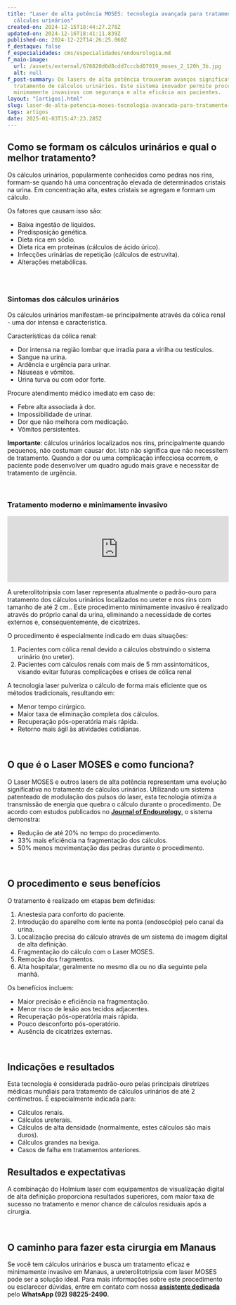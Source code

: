 ```yaml
---
title: "Laser de alta potência MOSES: tecnologia avançada para tratamento de
  cálculos urinários"
created-on: 2024-12-15T18:44:27.278Z
updated-on: 2024-12-16T18:41:11.839Z
published-on: 2024-12-22T14:26:25.060Z
f_destaque: false
f_especialidades: cms/especialidades/endourologia.md
f_main-image:
  url: /assets/external/676820d6d8cdd7cccbd07019_moses_2_120h_3b.jpg
  alt: null
f_post-summary: Os lasers de alta potência trouxeram avanços significativos no
  tratamento de cálculos urinários. Este sistema inovador permite procedimentos
  minimamente invasivos com segurança e alta eficácia aos pacientes.
layout: "[artigos].html"
slug: laser-de-alta-potencia-moses-tecnologia-avancada-para-tratamento-de-calculos-urinarios
tags: artigos
date: 2025-01-03T15:47:23.285Z
---
```

## **Como se formam os cálculos urinários e qual o melhor tratamento?**

‍Os cálculos urinários, popularmente conhecidos como pedras nos rins, formam-se quando há uma concentração elevada de determinados cristais na urina. Em concentração alta, estes cristais se agregam e formam um cálculo. 

Os fatores que causam isso são:

* Baixa ingestão de líquidos.
* Predisposição genética.
* Dieta rica em sódio.
* Dieta rica em proteínas (cálculos de ácido úrico).
* Infecções urinárias de repetição (cálculos de estruvita).
* Alterações metabólicas.

### ‍

### **Sintomas dos cálculos urinários**

‍Os cálculos urinários manifestam-se principalmente através da cólica renal - uma dor intensa e característica.

Características da cólica renal:

* Dor intensa na região lombar que irradia para a virilha ou testículos.
* Sangue na urina.
* Ardência e urgência para urinar.
* Náuseas e vômitos.
* Urina turva ou com odor forte.

Procure atendimento médico imediato em caso de:

* Febre alta associada à dor.
* Impossibilidade de urinar.
* Dor que não melhora com medicação.
* Vômitos persistentes.

**Importante**: cálculos urinários localizados nos rins, principalmente quando pequenos, não costumam causar dor. Isto não significa que não necessitem de tratamento. Quando a dor ou uma complicação infecciosa ocorrem, o paciente pode desenvolver um quadro agudo mais grave e necessitar de tratamento de urgência.

‍

### **Tratamento moderno e minimamente invasivo**

<iframe width="100%" height="auto" src="https://www.youtube.com/embed/EkKko3Fk3g8" title="Cirurgia para tratamento de cálculo renal: como é feito o procedimento? #TratamentoPedrasRins" frameborder="0" allow="accelerometer; autoplay; clipboard-write; encrypted-media; gyroscope; picture-in-picture; web-share" referrerpolicy="strict-origin-when-cross-origin" allowfullscreen></iframe>

‍A ureterolitotripsia com laser representa atualmente o padrão-ouro para tratamento dos cálculos urinários localizados no ureter e nos rins com tamanho de até 2 cm.. Este procedimento minimamente invasivo é realizado através do próprio canal da urina, eliminando a necessidade de cortes externos e, consequentemente, de cicatrizes.

O procedimento é especialmente indicado em duas situações:

1. Pacientes com cólica renal devido a cálculos obstruindo o sistema urinário (no ureter).
2. Pacientes com cálculos renais com mais de 5 mm assintomáticos, visando evitar futuras complicações e crises de cólica renal

A tecnologia laser pulveriza o cálculo de forma mais eficiente que os métodos tradicionais, resultando em:

* Menor tempo cirúrgico.
* Maior taxa de eliminação completa dos cálculos.
* Recuperação pós-operatória mais rápida.
* Retorno mais ágil às atividades cotidianas.

‍

## **O que é o Laser MOSES e como funciona?**

‍O Laser MOSES e outros lasers de alta potência representam uma evolução significativa no tratamento de cálculos urinários. Utilizando um sistema patenteado de modulação dos pulsos do laser, esta tecnologia otimiza a transmissão de energia que quebra o cálculo durante o procedimento. De acordo com estudos publicados no **[Journal of Endourology](https://www.endourology.org/journals/journal-of-endourology)**, o sistema demonstra:

* Redução de até 20% no tempo do procedimento.
* 33% mais eficiência na fragmentação dos cálculos.
* 50% menos movimentação das pedras durante o procedimento.

‍

## **O procedimento e seus benefícios**‍

O tratamento é realizado em etapas bem definidas:

1. Anestesia para conforto do paciente.
2. Introdução do aparelho com lente na ponta (endoscópio) pelo canal da urina.
3. Localização precisa do cálculo através de um sistema de imagem digital de alta definição.
4. Fragmentação do cálculo com o Laser MOSES.
5. Remoção dos fragmentos.
6. Alta hospitalar, geralmente no mesmo dia ou no dia seguinte pela manhã.

Os benefícios incluem:

* Maior precisão e eficiência na fragmentação.
* Menor risco de lesão aos tecidos adjacentes.
* Recuperação pós-operatória mais rápida.
* Pouco desconforto pós-operatório.
* Ausência de cicatrizes externas.

‍

## **Indicações e resultados**

‍Esta tecnologia é considerada padrão-ouro pelas principais diretrizes médicas mundiais para tratamento de cálculos urinários de até 2 centímetros. É especialmente indicada para:

* Cálculos renais.
* Cálculos ureterais.
* Cálculos de alta densidade (normalmente, estes cálculos são mais duros).
* Cálculos grandes na bexiga.
* Casos de falha em tratamentos anteriores.

## **Resultados e expectativas**

A combinação do Holmium laser com equipamentos de visualização digital de alta definição proporciona resultados superiores, com maior taxa de sucesso no tratamento e menor chance de cálculos residuais após a cirurgia.

‍‍

## **O caminho para fazer esta cirurgia em Manaus**

‍Se você tem cálculos urinários e busca um tratamento eficaz e minimamente invasivo em Manaus, a ureterolitotripsia com laser MOSES pode ser a solução ideal. Para mais informações sobre este procedimento ou esclarecer dúvidas, entre em contato com nossa **[assistente dedicada](https://web.whatsapp.com/send/?phone=5592982252490)** pelo **WhatsApp (92) 98225-2490.**